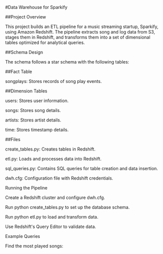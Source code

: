 #Data Warehouse for Sparkify

##Project Overview

This project builds an ETL pipeline for a music streaming startup, Sparkify, using Amazon Redshift. The pipeline extracts song and log data from S3, stages them in Redshift, and transforms them into a set of dimensional tables optimized for analytical queries.

##Schema Design

The schema follows a star schema with the following tables:

##Fact Table

songplays: Stores records of song play events.

##Dimension Tables

users: Stores user information.

songs: Stores song details.

artists: Stores artist details.

time: Stores timestamp details.

##Files

create_tables.py: Creates tables in Redshift.

etl.py: Loads and processes data into Redshift.

sql_queries.py: Contains SQL queries for table creation and data insertion.

dwh.cfg: Configuration file with Redshift credentials.

Running the Pipeline

Create a Redshift cluster and configure dwh.cfg.

Run python create_tables.py to set up the database schema.

Run python etl.py to load and transform data.

Use Redshift's Query Editor to validate data.

Example Queries

Find the most played songs:
